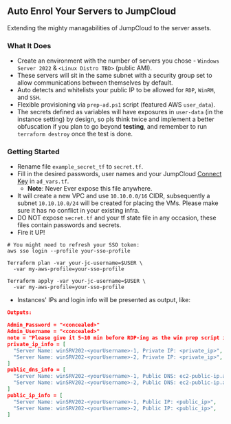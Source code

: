 ## Auto Enrol Your Servers to JumpCloud 
Extending the mighty managabilities of JumpCloud to the server assets. 

### What It Does

* Create an environment with the number of servers you chose - `Windows Server 2022` & `<Linux Distro TBD>` (public AMI).
* These servers will sit in the same subnet with a security group set to allow communications between themselves by default. 
* Auto detects and whitelists your public IP to be allowed for `RDP`, `WinRM`, and `SSH`.
* Flexible provisioning via `prep-ad.ps1` script (featured AWS `user_data`). 
* The secrets defined as variables will have exposures in `user-data` (in the instance setting) by design, so pls think twice and implement a better obfuscation if you plan to go beyond **testing**, and remember to run `terraform destroy` once the test is done. 

### Getting Started
* Rename file `example_secret_tf` to `secret.tf`.
* Fill in the desired passwords, user names and your JumpCloud [Connect Key](https://jumpcloud.com/support/understand-the-agent) in `ad_vars.tf`. 
  * **Note**: Never Ever expose this file anywhere. 
* It will create a new VPC and use `10.10.0.0/16` CIDR, subsequently a subnet `10.10.10.0/24` will be created for placing the VMs. Please make sure it has no conflict in your existing infra. 
* DO NOT expose `secret.tf` and your tf state file in any occasion, these files contain passwords and secrets. 
* Fire it UP!
```hcl
# You might need to refresh your SSO token:
aws sso login --profile your-sso-profile

Terraform plan -var your-jc-username=$USER \
  -var my-aws-profile=your-sso-profile

Terraform apply -var your-jc-username=$USER \
  -var my-aws-profile=your-sso-profile
```
* Instances' IPs and login info will be presented as output, like:
```json
Outputs:

Admin_Password = "<concealed>"
Admin_Username = "<concealed>"
note = "Please give it 5~10 min before RDP-ing as the win prep script is busy doing its job, go grab a coffee! :-) "
private_ip_info = [
  "Server Name: winSRV202-<yourUsername>-1, Private IP: <private_ip>",
  "Server Name: winSRV202-<yourUsername>-2, Private IP: <private_ip>",
]
public_dns_info = [
  "Server Name: winSRV202-<yourUsername>-1, Public DNS: ec2-public-ip.ap-southeast-1.compute.amazonaws.com",
  "Server Name: winSRV202-<yourUsername>-2, Public DNS: ec2-public-ip.ap-southeast-1.compute.amazonaws.com",
]
public_ip_info = [
  "Server Name: winSRV202-<yourUsername>-1, Public IP: <public_ip>",
  "Server Name: winSRV202-<yourUsername>-2, Public IP: <public_ip>",
]

```
